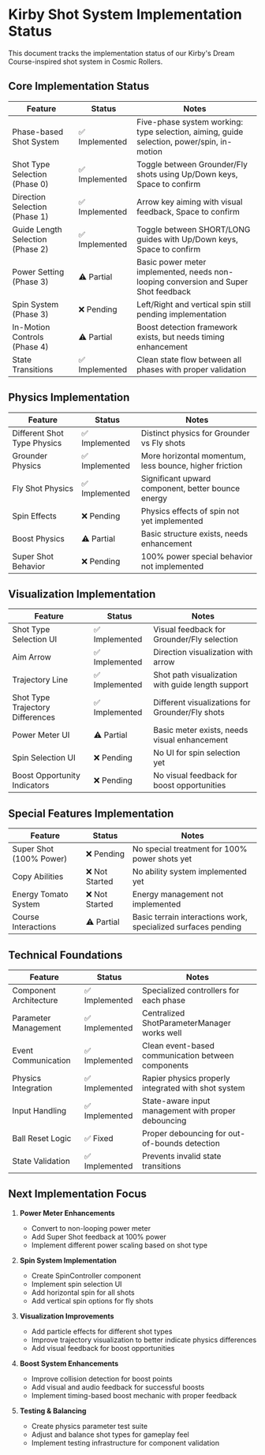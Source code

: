# Kirby Shot System Implementation Status

This document tracks the implementation status of our Kirby's Dream Course-inspired shot system in Cosmic Rollers.

## Core Implementation Status

| Feature | Status | Notes |
|---------|--------|-------|
| Phase-based Shot System | ✅ Implemented | Five-phase system working: type selection, aiming, guide selection, power/spin, in-motion |
| Shot Type Selection (Phase 0) | ✅ Implemented | Toggle between Grounder/Fly shots using Up/Down keys, Space to confirm |
| Direction Selection (Phase 1) | ✅ Implemented | Arrow key aiming with visual feedback, Space to confirm |
| Guide Length Selection (Phase 2) | ✅ Implemented | Toggle between SHORT/LONG guides with Up/Down keys, Space to confirm |
| Power Setting (Phase 3) | ⚠️ Partial | Basic power meter implemented, needs non-looping conversion and Super Shot feedback |
| Spin System (Phase 3) | ❌ Pending | Left/Right and vertical spin still pending implementation |
| In-Motion Controls (Phase 4) | ⚠️ Partial | Boost detection framework exists, but needs timing enhancement |
| State Transitions | ✅ Implemented | Clean state flow between all phases with proper validation |

## Physics Implementation

| Feature | Status | Notes |
|---------|--------|-------|
| Different Shot Type Physics | ✅ Implemented | Distinct physics for Grounder vs Fly shots |
| Grounder Physics | ✅ Implemented | More horizontal momentum, less bounce, higher friction |
| Fly Shot Physics | ✅ Implemented | Significant upward component, better bounce energy |
| Spin Effects | ❌ Pending | Physics effects of spin not yet implemented |
| Boost Physics | ⚠️ Partial | Basic structure exists, needs enhancement |
| Super Shot Behavior | ❌ Pending | 100% power special behavior not implemented |

## Visualization Implementation

| Feature | Status | Notes |
|---------|--------|-------|
| Shot Type Selection UI | ✅ Implemented | Visual feedback for Grounder/Fly selection |
| Aim Arrow | ✅ Implemented | Direction visualization with arrow |
| Trajectory Line | ✅ Implemented | Shot path visualization with guide length support |
| Shot Type Trajectory Differences | ✅ Implemented | Different visualizations for Grounder/Fly shots |
| Power Meter UI | ⚠️ Partial | Basic meter exists, needs visual enhancement |
| Spin Selection UI | ❌ Pending | No UI for spin selection yet |
| Boost Opportunity Indicators | ❌ Pending | No visual feedback for boost opportunities |

## Special Features Implementation

| Feature | Status | Notes |
|---------|--------|-------|
| Super Shot (100% Power) | ❌ Pending | No special treatment for 100% power shots yet |
| Copy Abilities | ❌ Not Started | No ability system implemented yet |
| Energy Tomato System | ❌ Not Started | Energy management not implemented |
| Course Interactions | ⚠️ Partial | Basic terrain interactions work, specialized surfaces pending |

## Technical Foundations

| Feature | Status | Notes |
|---------|--------|-------|
| Component Architecture | ✅ Implemented | Specialized controllers for each phase |
| Parameter Management | ✅ Implemented | Centralized ShotParameterManager works well |
| Event Communication | ✅ Implemented | Clean event-based communication between components |
| Physics Integration | ✅ Implemented | Rapier physics properly integrated with shot system |
| Input Handling | ✅ Implemented | State-aware input management with proper debouncing |
| Ball Reset Logic | ✅ Fixed | Proper debouncing for out-of-bounds detection |
| State Validation | ✅ Implemented | Prevents invalid state transitions |

## Next Implementation Focus

1. **Power Meter Enhancements**
   - Convert to non-looping power meter
   - Add Super Shot feedback at 100% power
   - Implement different power scaling based on shot type

2. **Spin System Implementation**
   - Create SpinController component
   - Implement spin selection UI
   - Add horizontal spin for all shots
   - Add vertical spin options for fly shots

3. **Visualization Improvements**
   - Add particle effects for different shot types
   - Improve trajectory visualization to better indicate physics differences
   - Add visual feedback for boost opportunities

4. **Boost System Enhancements**
   - Improve collision detection for boost points
   - Add visual and audio feedback for successful boosts
   - Implement timing-based boost mechanic with proper feedback

5. **Testing & Balancing**
   - Create physics parameter test suite
   - Adjust and balance shot types for gameplay feel
   - Implement testing infrastructure for component validation 